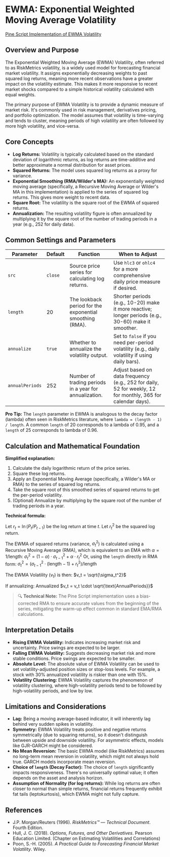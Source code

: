 # EWMA: Exponential Weighted Moving Average Volatility

[Pine Script Implementation of EWMA Volatility](https://github.com/mihakralj/pinescript/blob/main/indicators/volatility/ewma.pine)

## Overview and Purpose

The Exponential Weighted Moving Average (EWMA) Volatility, often referred to as RiskMetrics volatility, is a widely used model for forecasting financial market volatility. It assigns exponentially decreasing weights to past squared log returns, meaning more recent observations have a greater impact on the volatility estimate. This makes it more responsive to recent market shocks compared to a simple historical volatility calculated with equal weights.

The primary purpose of EWMA Volatility is to provide a dynamic measure of market risk. It's commonly used in risk management, derivatives pricing, and portfolio optimization. The model assumes that volatility is time-varying and tends to cluster, meaning periods of high volatility are often followed by more high volatility, and vice-versa.

## Core Concepts

*   **Log Returns:** Volatility is typically calculated based on the standard deviation of logarithmic returns, as log returns are time-additive and better approximate a normal distribution for asset prices.
*   **Squared Returns:** The model uses squared log returns as a proxy for variance.
*   **Exponential Smoothing (RMA/Wilder's MA):** An exponentially weighted moving average (specifically, a Recursive Moving Average or Wilder's MA in this implementation) is applied to the series of squared log returns. This gives more weight to recent data.
*   **Square Root:** The volatility is the square root of the EWMA of squared returns.
*   **Annualization:** The resulting volatility figure is often annualized by multiplying it by the square root of the number of trading periods in a year (e.g., 252 for daily data).

## Common Settings and Parameters

| Parameter     | Default | Function                                                                 | When to Adjust                                                                                                |
|---------------|---------|--------------------------------------------------------------------------|---------------------------------------------------------------------------------------------------------------|
| `src`         | `close` | Source price series for calculating log returns.                         | Use `hlc3` or `ohlc4` for a more comprehensive daily price measure if desired.                                |
| `length`      | 20      | The lookback period for the exponential smoothing (RMA).                 | Shorter periods (e.g., 10-20) make it more reactive; longer periods (e.g., 30-60) make it smoother.           |
| `annualize`   | `true`  | Whether to annualize the volatility output.                              | Set to `false` if you need per-period volatility (e.g., daily volatility if using daily bars).                |
| `annualPeriods`| 252     | Number of trading periods in a year for annualization.                   | Adjust based on data frequency (e.g., 252 for daily, 52 for weekly, 12 for monthly, 365 for calendar days). |

**Pro Tip:** The `length` parameter in EWMA is analogous to the decay factor (lambda) often seen in RiskMetrics literature, where `lambda = (length - 1) / length`. A common `length` of 20 corresponds to a lambda of 0.95, and a `length` of 25 corresponds to lambda of 0.96.

## Calculation and Mathematical Foundation

**Simplified explanation:**
1.  Calculate the daily logarithmic return of the price series.
2.  Square these log returns.
3.  Apply an Exponential Moving Average (specifically, a Wilder's MA or RMA) to the series of squared log returns.
4.  Take the square root of this smoothed series of squared returns to get the per-period volatility.
5.  (Optional) Annualize by multiplying by the square root of the number of trading periods in a year.

**Technical formula:**

Let $r_t = \ln(P_t / P_{t-1})$ be the log return at time $t$.
Let $r_t^2$ be the squared log return.

The EWMA of squared returns (variance, $\sigma_t^2$) is calculated using a Recursive Moving Average (RMA), which is equivalent to an EMA with $\alpha = 1/\text{length}$:
$\sigma_t^2 = (1 - \alpha) \cdot \sigma_{t-1}^2 + \alpha \cdot r_t^2$
Or, using the `length` directly in RMA form:
$\sigma_t^2 = (\sigma_{t-1}^2 \cdot (\text{length} - 1) + r_t^2) / \text{length}$

The EWMA Volatility ($v_t$) is then:
$v_t = \sqrt{\sigma_t^2}$

If annualizing:
Annualized $v_t = v_t \cdot \sqrt{\text{AnnualPeriods}}$

> 🔍 **Technical Note:** The Pine Script implementation uses a bias-corrected RMA to ensure accurate values from the beginning of the series, mitigating the warm-up effect common in standard EMA/RMA calculations.

## Interpretation Details

*   **Rising EWMA Volatility:** Indicates increasing market risk and uncertainty. Price swings are expected to be larger.
*   **Falling EWMA Volatility:** Suggests decreasing market risk and more stable conditions. Price swings are expected to be smaller.
*   **Absolute Level:** The absolute value of EWMA Volatility can be used to set volatility-adjusted position sizes or stop-loss levels. For example, a stock with 30% annualized volatility is riskier than one with 15%.
*   **Volatility Clustering:** EWMA Volatility captures the phenomenon of volatility clustering, where high-volatility periods tend to be followed by high-volatility periods, and low by low.

## Limitations and Considerations

*   **Lag:** Being a moving average-based indicator, it will inherently lag behind very sudden spikes in volatility.
*   **Symmetry:** EWMA Volatility treats positive and negative returns symmetrically (due to squaring returns), so it doesn't distinguish between upside and downside volatility. For asymmetric effects, models like GJR-GARCH might be considered.
*   **No Mean Reversion:** The basic EWMA model (like RiskMetrics) assumes no long-term mean reversion in volatility, which might not always hold true. GARCH models incorporate mean reversion.
*   **Choice of `length` (Decay Factor):** The choice of `length` significantly impacts responsiveness. There's no universally optimal value; it often depends on the asset and analysis horizon.
*   **Assumption of Normality (for log returns):** While log returns are often closer to normal than simple returns, financial returns frequently exhibit fat tails (leptokurtosis), which EWMA might not fully capture.

## References

*   J.P. Morgan/Reuters (1996). *RiskMetrics™ — Technical Document*. Fourth Edition.
*   Hull, J. C. (2018). *Options, Futures, and Other Derivatives*. Pearson Education Limited. (Chapter on Estimating Volatilities and Correlations)
*   Poon, S.-H. (2005). *A Practical Guide to Forecasting Financial Market Volatility*. Wiley.
